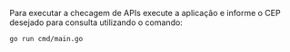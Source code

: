 Para executar a checagem de APIs execute a aplicação e informe o CEP desejado para consulta utilizando o comando:

`go run cmd/main.go`
